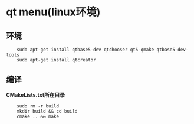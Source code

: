 # qt menu(linux环境)

## 环境

```text
    sudo apt-get install qtbase5-dev qtchooser qt5-qmake qtbase5-dev-tools
    sudo apt-get install qtcreator 
```

## 编译

**CMakeLists.txt所在目录**

```text
    sudo rm -r build
    mkdir build && cd build
    cmake .. && make
```